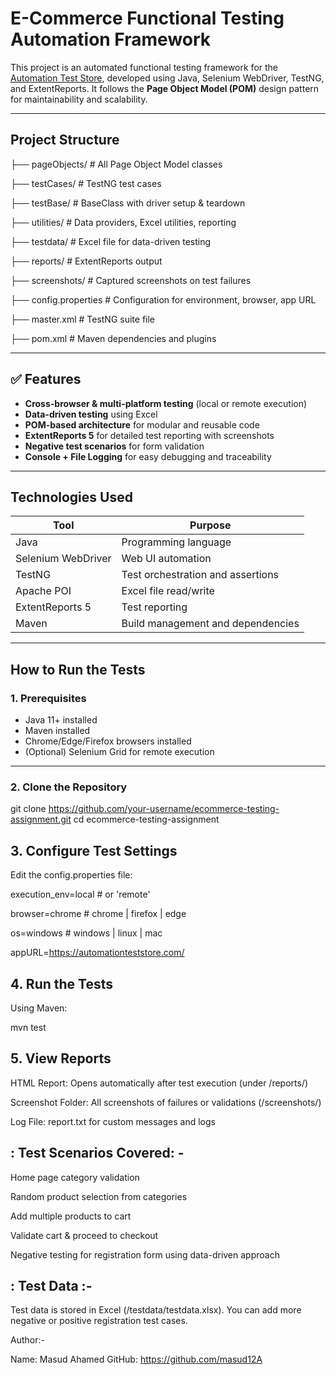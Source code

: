 #  E-Commerce Functional Testing Automation Framework

This project is an automated functional testing framework for the [Automation Test Store](https://automationteststore.com/), developed using Java, Selenium WebDriver, TestNG, and ExtentReports. It follows the **Page Object Model (POM)** design pattern for maintainability and scalability.

---

##  Project Structure

├── pageObjects/ # All Page Object Model classes

├── testCases/ # TestNG test cases

├── testBase/ # BaseClass with driver setup & teardown

├── utilities/ # Data providers, Excel utilities, reporting

├── testdata/ # Excel file for data-driven testing

├── reports/ # ExtentReports output

├── screenshots/ # Captured screenshots on test failures

├── config.properties # Configuration for environment, browser, app URL

├── master.xml # TestNG suite file

├── pom.xml # Maven dependencies and plugins



---

## ✅ Features

- **Cross-browser & multi-platform testing** (local or remote execution)
- **Data-driven testing** using Excel
- **POM-based architecture** for modular and reusable code
- **ExtentReports 5** for detailed test reporting with screenshots
- **Negative test scenarios** for form validation
- **Console + File Logging** for easy debugging and traceability

---

##  Technologies Used

| Tool               | Purpose                            |
|--------------------|-------------------------------------|
| Java               | Programming language                |
| Selenium WebDriver | Web UI automation                   |
| TestNG             | Test orchestration and assertions   |
| Apache POI         | Excel file read/write               |
| ExtentReports 5    | Test reporting                      |
| Maven              | Build management and dependencies   |

---

##  How to Run the Tests

### 1. Prerequisites

- Java 11+ installed
- Maven installed
- Chrome/Edge/Firefox browsers installed
- (Optional) Selenium Grid for remote execution

---

### 2. Clone the Repository

git clone https://github.com/your-username/ecommerce-testing-assignment.git
cd ecommerce-testing-assignment


## 3. Configure Test Settings
Edit the config.properties file:

execution_env=local      # or 'remote'

browser=chrome           # chrome | firefox | edge

os=windows               # windows | linux | mac

appURL=https://automationteststore.com/

## 4. Run the Tests
Using Maven:

mvn test


## 5. View Reports
HTML Report: Opens automatically after test execution (under /reports/)

Screenshot Folder: All screenshots of failures or validations (/screenshots/)

Log File: report.txt for custom messages and logs


: Test Scenarios Covered: -
-----------------------------

Home page category validation

Random product selection from categories

Add multiple products to cart

Validate cart & proceed to checkout

Negative testing for registration form using data-driven approach




: Test Data :-
-----------
Test data is stored in Excel (/testdata/testdata.xlsx). You can add more negative or positive registration test cases.


Author:-

Name: Masud Ahamed
GitHub: https://github.com/masud12A

